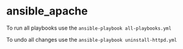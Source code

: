 # ansible_apache
To run all playbooks use the ```ansible-playbook all-playbooks.yml```

To undo all changes use the ```ansible-playbook uninstall-httpd.yml```